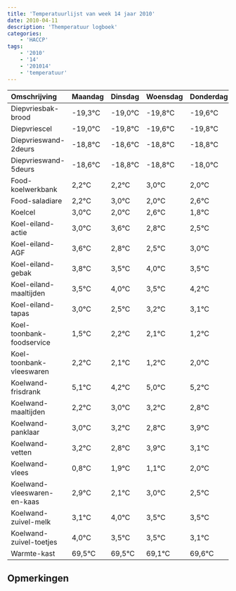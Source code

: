 ```yaml
---
title: 'Temperatuurlijst van week 14 jaar 2010'
date: 2010-04-11
description: 'Themperatuur logboek'
categories:
    - 'HACCP'
tags:
    - '2010'
    - '14'
    - '201014'
    - 'temperatuur'
---
```

|Omschrijving|Maandag|Dinsdag|Woensdag|Donderdag|Vrijdag|Zaterdag|Zondag|
|:---|:---|:---|:---|:---|:---|:---|:---|
|Diepvriesbak-brood|-19,3°C|-19,0°C|-19,8°C|-19,6°C|-19,8°C|-19,8°C|-19,0°C|
|Diepvriescel|-19,0°C|-19,8°C|-19,6°C|-19,8°C|-19,8°C|-19,0°C|-20,0°C|
|Diepvrieswand-2deurs|-18,8°C|-18,6°C|-18,8°C|-18,8°C|-18,0°C|-19,0°C|-18,4°C|
|Diepvrieswand-5deurs|-18,6°C|-18,8°C|-18,8°C|-18,0°C|-19,0°C|-18,4°C|-19,2°C|
|Food-koelwerkbank|2,2°C|2,2°C|3,0°C|2,0°C|2,6°C|1,8°C|1,5°C|
|Food-saladiare|2,2°C|3,0°C|2,0°C|2,6°C|1,8°C|1,5°C|2,0°C|
|Koelcel|3,0°C|2,0°C|2,6°C|1,8°C|1,5°C|2,0°C|1,5°C|
|Koel-eiland-actie|3,0°C|3,6°C|2,8°C|2,5°C|3,0°C|2,5°C|3,2°C|
|Koel-eiland-AGF|3,6°C|2,8°C|2,5°C|3,0°C|2,5°C|3,2°C|3,1°C|
|Koel-eiland-gebak|3,8°C|3,5°C|4,0°C|3,5°C|4,2°C|4,1°C|3,2°C|
|Koel-eiland-maaltijden|3,5°C|4,0°C|3,5°C|4,2°C|4,1°C|3,2°C|4,0°C|
|Koel-eiland-tapas|3,0°C|2,5°C|3,2°C|3,1°C|2,2°C|3,0°C|3,2°C|
|Koel-toonbank-foodservice|1,5°C|2,2°C|2,1°C|1,2°C|2,0°C|2,2°C|1,8°C|
|Koel-toonbank-vleeswaren|2,2°C|2,1°C|1,2°C|2,0°C|2,2°C|1,8°C|2,9°C|
|Koelwand-frisdrank|5,1°C|4,2°C|5,0°C|5,2°C|4,8°C|5,9°C|5,1°C|
|Koelwand-maaltijden|2,2°C|3,0°C|3,2°C|2,8°C|3,9°C|3,1°C|4,0°C|
|Koelwand-panklaar|3,0°C|3,2°C|2,8°C|3,9°C|3,1°C|4,0°C|3,5°C|
|Koelwand-vetten|3,2°C|2,8°C|3,9°C|3,1°C|4,0°C|3,5°C|3,5°C|
|Koelwand-vlees|0,8°C|1,9°C|1,1°C|2,0°C|1,5°C|1,5°C|1,1°C|
|Koelwand-vleeswaren-en-kaas|2,9°C|2,1°C|3,0°C|2,5°C|2,5°C|2,1°C|2,6°C|
|Koelwand-zuivel-melk|3,1°C|4,0°C|3,5°C|3,5°C|3,1°C|3,6°C|2,5°C|
|Koelwand-zuivel-toetjes|4,0°C|3,5°C|3,5°C|3,1°C|3,6°C|2,5°C|3,1°C|
|Warmte-kast|69,5°C|69,5°C|69,1°C|69,6°C|68,5°C|69,1°C|68,8°C|

## Opmerkingen


